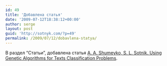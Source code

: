 ```yaml
---
id: 49
title: 'Добавлена статья'
date: '2009-07-12T18:38:12+00:00'
author: serge
layout: post
guid: 'http://sotnyk.com/?p=49'
permalink: /2009/07/12/dobavlena-statya/
---
```


В раздел “Статьи”, добавлена статья [A. A. Shumeyko, S. L. Sotnik. Using Genetic Algorithms for Texts Classification Problems](https://sotnyk.github.io/Articles/Using_Genetic_Algorithms_for_Texts_Classification_Problems.pdf).